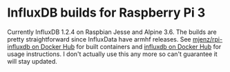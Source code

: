 InfluxDB builds for Raspberry Pi 3
==================================
Currently InfluxDB 1.2.4 on Raspbian Jesse and Alpine 3.6. The builds are pretty straightforward since InfluxData have armhf releases. See [mjenz/rpi-influxdb on Docker Hub](https://hub.docker.com/r/mjenz/rpi-influxdb/) for built containers and [influxdb on Docker Hub](https://hub.docker.com/_/influxdb/) for usage instructions.
I don't actually use this any more so can't guarantee it will stay updated.
